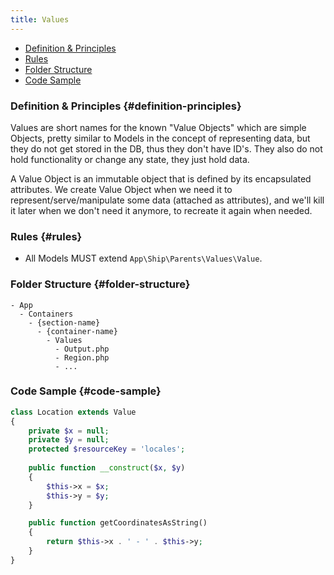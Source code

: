 ```yaml
---
title: Values
---
```


- [Definition & Principles](#definition-principles)
- [Rules](#rules)
- [Folder Structure](#folder-structure)
- [Code Sample](#code-sample)

### Definition & Principles {#definition-principles}

Values are short names for the known "Value Objects" which are simple Objects, pretty similar to Models in the concept of representing data, but they do not get stored in the DB, thus they don't have ID's. 
They also do not hold functionality or change any state, they just hold data.

A Value Object is an immutable object that is defined by its encapsulated attributes. 
We create Value Object when we need it to represent/serve/manipulate some data (attached as attributes), and we'll kill it later when we don't need it anymore, to recreate it again when needed.  

### Rules {#rules}

- All Models MUST extend `App\Ship\Parents\Values\Value`.

### Folder Structure {#folder-structure}

```
- App
  - Containers
    - {section-name}
      - {container-name}
        - Values
          - Output.php
          - Region.php
          - ...
```

### Code Sample {#code-sample}

```php
class Location extends Value
{
    private $x = null;
    private $y = null;
    protected $resourceKey = 'locales';
    
    public function __construct($x, $y)
    {
        $this->x = $x;
        $this->y = $y;
    }

    public function getCoordinatesAsString()
    {
        return $this->x . ' - ' . $this->y;
    }
}
```
